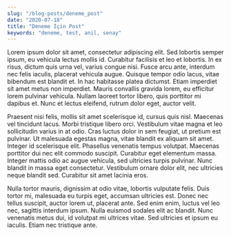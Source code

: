 ```yaml
---
slug: "/blog-posts/deneme_post"
date: "2020-07-18"
title: "Deneme İçin Post"
keywords: "deneme, test, anil, senay"
---
```



Lorem ipsum dolor sit amet, consectetur adipiscing elit. Sed lobortis semper ipsum, eu vehicula lectus mollis id. Curabitur facilisis et leo et lobortis. In ex risus, dictum quis urna vel, varius congue nisi. Fusce arcu ante, interdum nec felis iaculis, placerat vehicula augue. Quisque tempor odio lacus, vitae bibendum est blandit et. In hac habitasse platea dictumst. Etiam imperdiet sit amet metus non imperdiet. Mauris convallis gravida lorem, eu efficitur lorem pulvinar vehicula. Nullam laoreet tortor libero, quis porttitor mi dapibus et. Nunc et lectus eleifend, rutrum dolor eget, auctor velit.

Praesent nisi felis, mollis sit amet scelerisque id, cursus quis nisl. Maecenas vel tincidunt lacus. Morbi tristique libero orci. Vestibulum vitae magna et leo sollicitudin varius in at odio. Cras luctus dolor in sem feugiat, ut pretium est pulvinar. Ut malesuada egestas magna, vitae blandit ex aliquam sit amet. Integer id scelerisque elit. Phasellus venenatis tempus volutpat. Maecenas porttitor dui nec elit commodo suscipit. Curabitur eget elementum massa. Integer mattis odio ac augue vehicula, sed ultricies turpis pulvinar. Nunc blandit in massa eget consectetur. Vestibulum ornare dolor elit, nec ultricies neque blandit sed. Curabitur sit amet lacinia eros.

Nulla tortor mauris, dignissim at odio vitae, lobortis vulputate felis. Duis tortor mi, malesuada eu turpis eget, accumsan ultricies est. Donec nec tellus suscipit, auctor lorem ut, placerat ante. Sed enim enim, luctus vel leo nec, sagittis interdum ipsum. Nulla euismod sodales elit ac blandit. Nunc venenatis metus dui, id volutpat mi ultrices vitae. Sed ultricies et ipsum eu iaculis. Etiam nec tristique ante. 